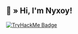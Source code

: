 ## <a id="HI"></a>👋 » Hi, I'm Nyxoy!

[![TryHackMe Badge](https://tryhackme-badges.s3.amazonaws.com/Nyxoy.png)](https://tryhackme.com/p/Nyxoy)
